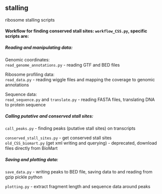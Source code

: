 ## stalling ##

ribosome stalling scripts 


#### Workflow for finding conserved stall sites: `workflow_CSS.py`, specific scripts are:     
   
##### Reading and manipulating data:

Genomic coordinates:  
   `read_genome_annotations.py` - reading GTF and BED files  

Ribosome profiling data:  
   `read_data.py` - reading wiggle files and mapping the coverage to genomic annotations  

Sequence data:  
   `read_sequence.py` and `translate.py` - reading FASTA files, translating DNA to protein sequence  
   
   
##### Calling putative and conserved stall sites:

   `call_peaks.py` - finding peaks (putative stall sites) on transcripts  

   `conserved_stall_sites.py` - get conserved stall sites   
   `old_CSS_biomart.py` (get xml writing and querying) - deprecated, download files directly from BioMart 
   
   
##### Saving and plotting data:

   `save_data.py` - writing peaks to BED file, saving data to and reading from gzip pickle python  

   `plotting.py` - extract fragment length and sequence data around peaks 
